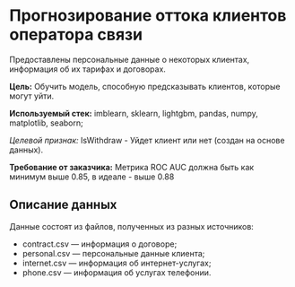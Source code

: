 # Прогнозирование оттока клиентов оператора связи
Предоставлены персональные данные о некоторых клиентах, информация об их тарифах и договорах.

**Цель:** Обучить модель, способную предсказывать клиентов, которые могут уйти.

**Используемый стек:** imblearn, sklearn, lightgbm, pandas, numpy, matplotlib, seaborn;

*Целевой признак:* IsWithdraw - Уйдет клиент или нет (создан на основе данных).

**Требование от заказчика:** Метрика ROC AUC должна быть как минимум выше 0.85, в идеале - выше 0.88


## Описание данных
Данные состоят из файлов, полученных из разных источников:

 - contract.csv — информация о договоре;
 - personal.csv — персональные данные клиента;
 - internet.csv — информация об интернет-услугах;
 - phone.csv — информация об услугах телефонии.
